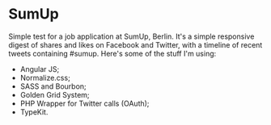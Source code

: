 # SumUp

Simple test for a job application at SumUp, Berlin. It's a simple responsive digest of shares and likes on Facebook and Twitter, with a timeline of recent tweets containing #sumup. Here's some of the stuff I'm using:

- Angular JS;
- Normalize.css;
- SASS and Bourbon;
- Golden Grid System;
- PHP Wrapper for Twitter calls (OAuth);
- TypeKit.